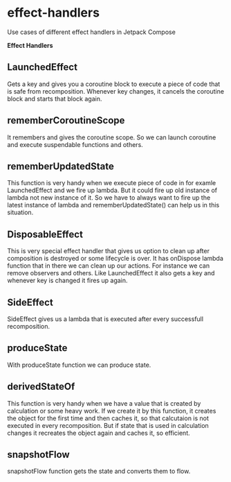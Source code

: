 # effect-handlers
Use cases of different effect handlers in Jetpack Compose

**Effect Handlers**

## LaunchedEffect

Gets a key and gives you a coroutine block to execute a piece of code that is safe from recomposition. Whenever key changes, it cancels the coroutine block and starts that block again.

## rememberCoroutineScope

It remembers and gives the coroutine scope. So we can launch coroutine and execute suspendable functions and others.

## rememberUpdatedState

This function is very handy when we execute piece of code in for examle LaunchedEffect and we fire up lambda. But it could fire up old instance of lambda not new instance of it. So we have to always want to fire up the latest instance of lambda and rememberUpdatedState() can help us in this situation.

## DisposableEffect

This is very special effect handler that gives us option to clean up after composition is destroyed or some lifecycle is over. It has onDispose lambda function that in there we can clean up our actions. For instance we can remove observers and others. Like LaunchedEffect it also gets a key and whenever key is changed it fires up again.

## SideEffect

SideEffect gives us a lambda that is executed after every successfull recomposition.

## produceState

With produceState function we can produce state.

## derivedStateOf

This function is very handy when we have a value that is created by calculation or some heavy work. If we create it by this function, it creates the object for the first time and then caches it, so that calcutaion is not executed in every recomposition. But if state that is used in calculation changes it recreates the object again and caches it, so efficient.

## snapshotFlow

snapshotFlow function gets the state and converts them to flow.
